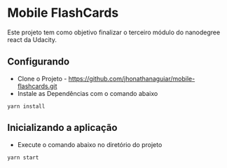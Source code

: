 # Mobile FlashCards
Este projeto tem como objetivo finalizar o terceiro módulo do nanodegree react da Udacity.

## Configurando
* Clone o Projeto - https://github.com/jhonathanaguiar/mobile-flashcards.git
* Instale as Dependências com o comando abaixo
```
yarn install
```
## Inicializando a aplicação
* Execute o comando abaixo no diretório do projeto
```
yarn start
```
